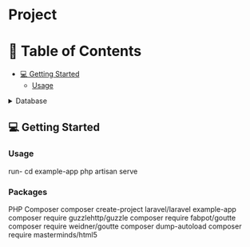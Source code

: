 # Project
<a name="readme-top"></a>

<div align="center">

</div>

<!-- TABLE OF CONTENTS -->

# 📗 Table of Contents

- [💻 Getting Started](#getting-started)
  - [Usage](#usage)

<details>
<summary>Database</summary>
  <ul>
    <li>mysql</li>
  </ul>
</details>

<!-- GETTING STARTED -->

## 💻 Getting Started <a name="getting-started"></a>

### Usage

run-
cd example-app
php artisan serve

### Packages

PHP
Composer
composer create-project laravel/laravel example-app
composer require guzzlehttp/guzzle
composer require fabpot/goutte
composer require weidner/goutte
composer dump-autoload
composer require masterminds/html5